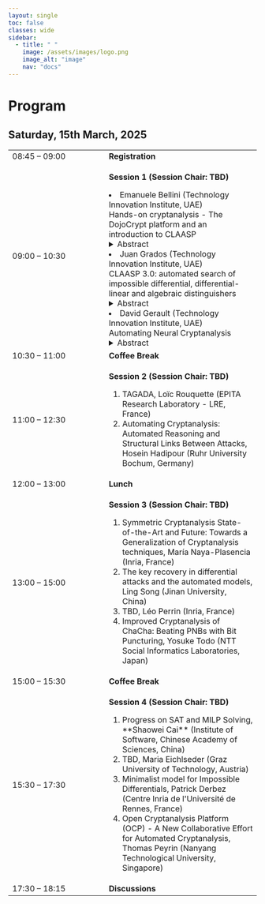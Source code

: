 ```yaml
---
layout: single
toc: false
classes: wide
sidebar:  
  - title: " "   
    image: /assets/images/logo.png
    image_alt: "image"
    nav: "docs"
---
```



# Program 

## Saturday, 15th March, 2025
<table>
    <tr>
        <td width="180">08:45 – 09:00</td>
        <td><b>Registration</b></td>
    </tr>
    <tr>
        <td>09:00 – 10:30</td>
        <td><p><b>Session 1 (Session Chair: TBD)</b></p>
          <il>
          <li> Emanuele Bellini (Technology Innovation Institute, UAE)  <br />   
            Hands-on cryptanalysis - The DojoCrypt platform and an introduction to CLAASP
            <details>
    <summary> Abstract </summary>
    In this tutorial, we introduce DojoCrypt, an experimental cloud-based platform designed to streamline cryptography and cryptanalysis research and development. Offering a pre-configured environment with powerful tools—including cryptanalysis frameworks (e.g. CLAASP, TAGADA, CASCADA, CryptoSMT), hacking utilities (e.g. John-the-Reaper, Hashcat), mathematical libraries (e.g. SageMath), and AI-powered solutions—DojoCrypt eliminates the complexity of software setup and resource management. 
To showcase DojoCrypt’s capabilities for both teaching and research, we demonstrate its integration with the CLAASP library—a SageMath-based suite designed to simplify the analysis of symmetric primitives. After a brief overview of CLAASP, we implement a basic toy cipher and execute various cryptanalysis routines, such as statistical testing, linear/differential trail searches, algebraic modeling, and result visualization, all achieved in a few lines of code.
            </details>
            </li>               
          <li>Juan Grados (Technology Innovation Institute, UAE)    <br />  
            CLAASP 3.0: automated search of impossible differential, differential-linear and algebraic distinguishers
            <details>
    <summary> Abstract </summary>
    The search for algebraic, impossible differential, and differential-linear distinguishers is a key topic in symmetric cryptanalysis. Existing automated tools are often highly specialized or lack support for one of these types of distinguishers. In this talk, we will demonstrate through practical examples how the latest version of CLAASP can automatically search for impossible differential and differential-linear distinguishers using state-of-the-art techniques. Specifically, we will showcase methods that use truncated deterministic differentials to find these kind of distinguishers. Additionally, we will show how CLAASP can automatically search for algebraic distinguishers through the use of techniques based on the three-subset division property. 
            </details>
            </li>                
          <li> David Gerault (Technology Innovation Institute, UAE)    <br />  
            Automating Neural Cryptanalysis     
            <details>
    <summary> Abstract </summary>
    At CRYPTO 2019, Aron Gohr proposed neural networks as a tool for the cryptanalysis of block ciphers. His neural distinguishers are trained to learn to recognize the distribution induced by the encryption of plaintext pairs with a given XOR difference from that of random pairs. In his seminal work, these distinguishers were used to build state-of-the-art, practical key recoveries on round-reduced SPECK32.
At FSE 2023, we presented the AutoND framework, which aims at automating the process of neural cryptanalysis, by eliminating the tedious process of hyperparameters tuning and other cipher-specific optimizations. In this talk, we present the tool, how to unleash its full potential through CLAASP, and how to integrate it with other similar libraries.
            </details>
            </li>
          </il>
        </td>
    </tr>
    <tr>
        <td>10:30 – 11:00</td>
        <td><b>Coffee Break</b></td>
    </tr>
      <tr>
        <td>11:00 – 12:30</td>
        <td><p><b>Session 2 (Session Chair: TBD) </b></p>
          <ol>
          <li>TAGADA, Loïc Rouquette (EPITA Research Laboratory - LRE, France)</li>
          <li>Automating Cryptanalysis: Automated Reasoning and Structural Links Between Attacks, Hosein Hadipour (Ruhr University Bochum, Germany)</li>
          </ol>
        </td>
    </tr>
      <tr>
        <td>12:00 – 13:00</td>
        <td><b>Lunch </b></td>
    </tr>
      <tr>
        <td>13:00 – 15:00</td>
        <td><p><b>Session 3 (Session Chair: TBD) </b></p>
          <ol>
          <li>Symmetric Cryptanalysis State-of-the-Art and Future: Towards a Generalization of Cryptanalysis techniques, María Naya-Plasencia (Inria, France)</li>
          <li>The key recovery in differential attacks and the automated models, Ling Song (Jinan University, China)</li>
          <li>TBD, Léo Perrin (Inria, France)</li>
          <li>Improved Cryptanalysis of ChaCha: Beating PNBs with Bit Puncturing, Yosuke Todo (NTT Social Informatics Laboratories, Japan)</li>
          </ol>
        </td>
    </tr>
      <tr>
        <td>15:00 – 15:30</td>
        <td><b>Coffee Break </b></td>
    </tr>
      <tr>
        <td>15:30 – 17:30</td>
        <td><p><b>Session 4 (Session Chair: TBD) </b></p>
          <ol>
          <li>Progress on SAT and MILP Solving, **Shaowei Cai** (Institute of Software, Chinese Academy of Sciences, China)</li>
          <li>TBD, Maria Eichlseder (Graz University of Technology, Austria)</li>
          <li>Minimalist model for Impossible Differentials, Patrick Derbez (Centre Inria de l'Université de Rennes, France)</li>
          <li>Open Cryptanalysis Platform (OCP) -  A New Collaborative Effort for Automated Cryptanalysis, Thomas Peyrin (Nanyang Technological University, Singapore)</li>  
          </ol>
        </td>
    </tr>
    <tr>
        <td>17:30 – 18:15</td>
        <td><b>Discussions </b></td>
    </tr>
</table>




